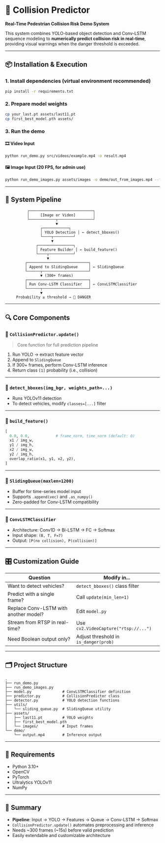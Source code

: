 # 🚦 Collision Predictor

**Real-Time Pedestrian Collision Risk Demo System**

This system combines YOLO-based object detection and Conv-LSTM sequence modeling to **numerically predict collision risk in real-time**, providing visual warnings when the danger threshold is exceeded.

---

## 📦 Installation & Execution

### 1. Install dependencies (virtual environment recommended)

```bash
pip install -r requirements.txt
```

### 2. Prepare model weights

```bash
cp your_last.pt assets/last11.pt
cp first_best_model.pth assets/
```

### 3. Run the demo

#### 🎞️ Video Input

```bash
python run_demo.py src/videos/example.mp4 -o result.mp4
```

#### 🖼️ Image Input (20 FPS, for admin use)

```bash
python run_demo_images.py assets/images -o demo/out_from_images.mp4 --fps 20
```

---

## 🧠 System Pipeline

```
          ┌─────────────────────────────┐
          │     [Image or Video]        │
          └────────────┬────────────────┘
                       ▼
                ┌────────────┐
                │ YOLO Detection │ ← detect_bboxes()
                └────┬─────────┘
                     ▼
              ┌────────────────┐
              │ Feature Builder │ ← build_feature()
              └────┬───────────┘
                   ▼
         ┌────────────────────────────┐
         │ Append to SlidingQueue     │ ← SlidingQueue
         └──────┬─────────────────────┘
                ▼ (300+ frames)
         ┌────────────────────────────┐
         │ Run Conv-LSTM Classifier   │ ← ConvLSTMClassifier
         └──────┬─────────────────────┘
                ▼
     Probability ≥ threshold → 🔴 DANGER
```

---

## 🔍 Core Components

### 🔹 `CollisionPredictor.update()`

> Core function for full prediction pipeline

1. Run YOLO → extract feature vector
2. Append to `SlidingQueue`
3. If 300+ frames, perform Conv-LSTM inference
4. Return class `[1]` probability (i.e., collision)

---

### 🔹 `detect_bboxes(img_bgr, weights_path=...)`

- Runs YOLOv11 detection
- To detect vehicles, modify `classes=[...]` filter

---

### 🔹 `build_feature()`

```python
[
  0.0, 0.0,            # frame_norm, time_norm (default: 0)
  x1 / img_w,
  y1 / img_h,
  x2 / img_w,
  y2 / img_h,
  overlap_ratio(x1, y1, x2, y2),
]
```

---

### 🔹 `SlidingQueue(maxlen=1200)`

- Buffer for time-series model input
- Supports `.append(vec)` and `.as_numpy()`
- Zero-padded for Conv-LSTM compatibility

---

### 🔹 `ConvLSTMClassifier`

- Architecture: Conv1D → Bi-LSTM → FC → Softmax
- Input shape: `(B, T, F=7)`
- Output: `[P(no collision), P(collision)]`

---

## 🎛️ Customization Guide

| Question                              | Modify in...         |
|---------------------------------------|-----------------------|
| Want to detect vehicles?              | `detect_bboxes()` class filter |
| Predict with a single frame?          | Call `update(min_len=1)` |
| Replace Conv-LSTM with another model? | Edit `model.py`       |
| Stream from RTSP in real-time?        | Use `cv2.VideoCapture("rtsp://...")` |
| Need Boolean output only?             | Adjust threshold in `is_danger(prob)` |

---

## 🗂️ Project Structure

```
.
├── run_demo.py
├── run_demo_images.py
├── model.py              # ConvLSTMClassifier definition
├── predictor.py          # CollisionPredictor class
├── detector.py           # YOLO detection functions
├── utils/
│   └── sliding_queue.py  # SlidingQueue utility
├── assets/
│   ├── last11.pt         # YOLO weights
│   ├── first_best_model.pth
│   └── images/           # Input frames
└── demo/
    └── output.mp4        # Inference output
```

---

## 🧾 Requirements

- Python 3.10+
- OpenCV
- PyTorch
- Ultralytics YOLOv11
- NumPy

---

## 📌 Summary

- **Pipeline**: Input → YOLO → Features → Queue → Conv-LSTM → Softmax
- `CollisionPredictor.update()` automates preprocessing and inference
- Needs ~300 frames (~15s) before valid prediction
- Easily extendable and customizable architecture
